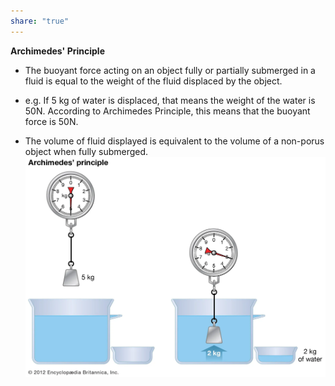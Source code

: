 ```yaml
---  
share: "true"  
---  
```

  
**Archimedes' Principle**  
- The buoyant force acting on an object fully or partially submerged in a fluid is equal to the weight of the fluid displaced by the object.  
  
  
- e.g. If 5 kg of water is displaced, that means the weight of the water is 50N. According to Archimedes Principle, this means that the buoyant force is 50N.  
- The volume of fluid displayed is equivalent to the volume of a non-porus object when fully submerged.  
![Archimedes'.png](./Physics/Images/Archimedes'.png)